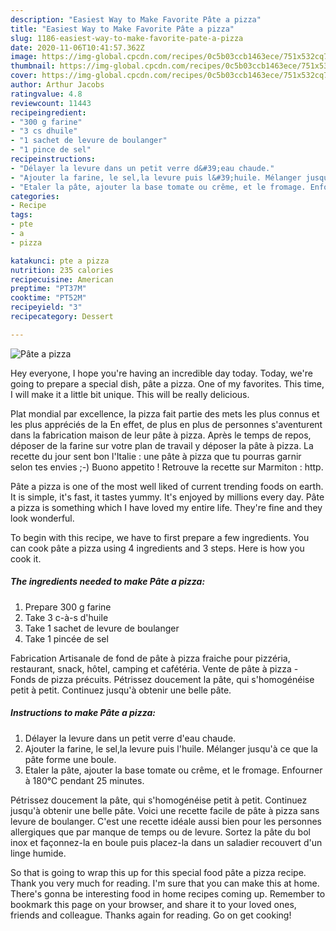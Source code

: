 ```yaml
---
description: "Easiest Way to Make Favorite Pâte a pizza"
title: "Easiest Way to Make Favorite Pâte a pizza"
slug: 1186-easiest-way-to-make-favorite-pate-a-pizza
date: 2020-11-06T10:41:57.362Z
image: https://img-global.cpcdn.com/recipes/0c5b03ccb1463ece/751x532cq70/pate-a-pizza-photo-principale-de-la-recette.jpg
thumbnail: https://img-global.cpcdn.com/recipes/0c5b03ccb1463ece/751x532cq70/pate-a-pizza-photo-principale-de-la-recette.jpg
cover: https://img-global.cpcdn.com/recipes/0c5b03ccb1463ece/751x532cq70/pate-a-pizza-photo-principale-de-la-recette.jpg
author: Arthur Jacobs
ratingvalue: 4.8
reviewcount: 11443
recipeingredient:
- "300 g farine"
- "3 cs dhuile"
- "1 sachet de levure de boulanger"
- "1 pince de sel"
recipeinstructions:
- "Délayer la levure dans un petit verre d&#39;eau chaude."
- "Ajouter la farine, le sel,la levure puis l&#39;huile. Mélanger jusqu&#39;à ce que la pâte forme une boule."
- "Etaler la pâte, ajouter la base tomate ou crême, et le fromage. Enfourner à 180°C pendant 25 minutes."
categories:
- Recipe
tags:
- pte
- a
- pizza

katakunci: pte a pizza 
nutrition: 235 calories
recipecuisine: American
preptime: "PT37M"
cooktime: "PT52M"
recipeyield: "3"
recipecategory: Dessert

---
```



![Pâte a pizza](https://img-global.cpcdn.com/recipes/0c5b03ccb1463ece/751x532cq70/pate-a-pizza-photo-principale-de-la-recette.jpg)

Hey everyone, I hope you're having an incredible day today. Today, we're going to prepare a special dish, pâte a pizza. One of my favorites. This time, I will make it a little bit unique. This will be really delicious.

Plat mondial par excellence, la pizza fait partie des mets les plus connus et les plus appréciés de la En effet, de plus en plus de personnes s&#39;aventurent dans la fabrication maison de leur pâte à pizza. Après le temps de repos, déposer de la farine sur votre plan de travail y déposer la pâte à pizza. La recette du jour sent bon l&#39;Italie : une pâte à pizza que tu pourras garnir selon tes envies ;-) Buono appetito ! Retrouve la recette sur Marmiton : http.

Pâte a pizza is one of the most well liked of current trending foods on earth. It is simple, it's fast, it tastes yummy. It's enjoyed by millions every day. Pâte a pizza is something which I have loved my entire life. They're fine and they look wonderful.


To begin with this recipe, we have to first prepare a few ingredients. You can cook pâte a pizza using 4 ingredients and 3 steps. Here is how you cook it.

<!--inarticleads1-->

##### The ingredients needed to make Pâte a pizza:

1. Prepare 300 g farine
1. Take 3 c-à-s d&#39;huile
1. Take 1 sachet de levure de boulanger
1. Take 1 pincée de sel


Fabrication Artisanale de fond de pâte à pizza fraiche pour pizzéria, restaurant, snack, hôtel, camping et cafétéria. Vente de pâte à pizza - Fonds de pizza précuits. Pétrissez doucement la pâte, qui s&#39;homogénéise petit à petit. Continuez jusqu&#39;à obtenir une belle pâte. 

<!--inarticleads2-->

##### Instructions to make Pâte a pizza:

1. Délayer la levure dans un petit verre d&#39;eau chaude.
1. Ajouter la farine, le sel,la levure puis l&#39;huile. Mélanger jusqu&#39;à ce que la pâte forme une boule.
1. Etaler la pâte, ajouter la base tomate ou crême, et le fromage. Enfourner à 180°C pendant 25 minutes.


Pétrissez doucement la pâte, qui s&#39;homogénéise petit à petit. Continuez jusqu&#39;à obtenir une belle pâte. Voici une recette facile de pâte à pizza sans levure de boulanger. C&#39;est une recette idéale aussi bien pour les personnes allergiques que par manque de temps ou de levure. Sortez la pâte du bol inox et façonnez-la en boule puis placez-la dans un saladier recouvert d&#39;un linge humide. 

So that is going to wrap this up for this special food pâte a pizza recipe. Thank you very much for reading. I'm sure that you can make this at home. There's gonna be interesting food in home recipes coming up. Remember to bookmark this page on your browser, and share it to your loved ones, friends and colleague. Thanks again for reading. Go on get cooking!
